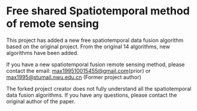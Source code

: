 # Free shared Spatiotemporal method of remote sensing

This project has added a new free spatiotemporal data fusion algorithm based on the original project. From the original 14 algorithms, new algorithms have been added.

If you have a new spatiotemporal fusion remote sensing method, please contact the email: max199510015455@gmail.com(prior) or max1995@stumail.nwu.edu.cn (Former project author)

The forked project creator does not fully understand all the spatiotemporal data fusion algorithms. If you have any questions, please contact the original author of the paper.
